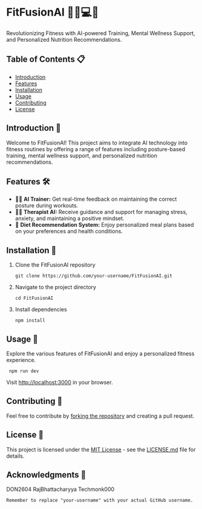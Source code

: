 # FitFusionAI 🏋️‍♂️💻🍏

Revolutionizing Fitness with AI-powered Training, Mental Wellness Support, and Personalized Nutrition Recommendations.

## Table of Contents 📋

- [Introduction](#introduction)
- [Features](#features)
- [Installation](#installation)
- [Usage](#usage)
- [Contributing](#contributing)
- [License](#license)

## Introduction 🌟

Welcome to FitFusionAI! This project aims to integrate AI technology into fitness routines by offering a range of features including posture-based training, mental wellness support, and personalized nutrition recommendations.

## Features 🛠️

- 🏋️‍♂️ **AI Trainer:** Get real-time feedback on maintaining the correct posture during workouts.
- 🧘‍♀️ **Therapist AI:** Receive guidance and support for managing stress, anxiety, and maintaining a positive mindset.
- 🍏 **Diet Recommendation System:** Enjoy personalized meal plans based on your preferences and health conditions.

## Installation 🔧

1. Clone the FitFusionAI repository

   `git clone https://github.com/your-username/FitFusionAI.git`
2. Navigate to the project directory

   `cd FitFusionAI`
3. Install dependencies

   `npm install`


## Usage 🚀

Explore the various features of FitFusionAI and enjoy a personalized fitness experience.

   ` npm run dev`

Visit [http://localhost:3000]() in your browser.

## Contributing 🤝

Feel free to contribute by [forking the repository]() and creating a pull request.

## License 📄

This project is licensed under the [MIT License](https://github.com/techmonk000/FitFusionAI/blob/master/LICENSE) - see the [LICENSE.md](https://github.com/techmonk000/FitFusionAI/blob/master/LICENSE) file for details.

## Acknowledgments 🙌

DON2604 RajBhattacharyya Techmonk000

  `Remember to replace "your-username" with your actual GitHub username.`
